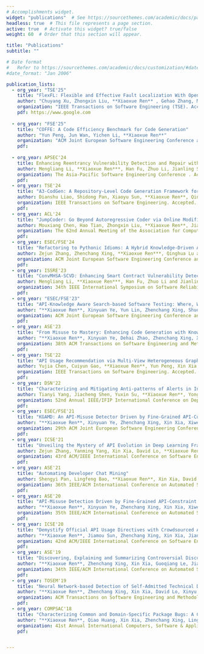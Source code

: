 ```yaml
---
# Accomplishments widget.
widget: "publications"  # See https://sourcethemes.com/academic/docs/page-builder/
headless: true  # This file represents a page section.
active: true  # Activate this widget? true/false
weight: 60  # Order that this section will appear.

title: "Publications"
subtitle: ""

# Date format
#   Refer to https://sourcethemes.com/academic/docs/customization/#date-format
#date_format: "Jan 2006"

publication_lists:
  - org_year: "TSE'25"
    title: "FlexFL: Flexible and Effective Fault Localization With Open-source Large Language Models"
    author: "Chuyang Xu, Zhongxin Liu, **Xiaoxue Ren** , Gehao Zhang, Ming Liang, David Lo"
    organization: "IEEE Transactions on Software Engineering (TSE). Accepted."
    pdf: https://www.google.com
      
  - org_year: "FSE'25"
    title: "COFFE: A Code Efficiency Benchmark for Code Generation"
    author: "Yun Peng, Jun Wan, Yichen Li, **Xiaoxue Ren**"
    organization: "ACM Joint European Software Engineering Conference and Symposium on the Foundations of Software Engineering. Accepted as a Full Paper."
    pdf:
      
  - org_year: APSEC'24
    title: Enhancing Reentrancy Vulnerability Detection and Repair with a Hybrid Model Framework.
    author: Mengliang Li, **Xiaoxue Ren***, Han Fu, Zhuo Li, Jianling Sun. Distinguished Paper Award
    organization: The Asia-Pacific Software Engineering Conference . Accepted as a Full Paper.
    pdf:
  - org_year: TSE'24
    title: "A3-CodGen: A Repository-Level Code Generation Framework for Code Reuse With Local-Aware, Global-Aware, and Third-Party-Library-Aware"
    author: Dianshu Liao, Shidong Pan, Xiaoyu Sun, **Xiaoxue Ren**, Qing Huang, Zhenchang Xing, Huan Jin.
    organization: IEEE Transactions on Software Engineering. Accepted.
    pdf:
  - org_year: ACL'24
    title: "JumpCoder: Go Beyond Autoregressive Coder via Online Modification"
    author: Mouxiang Chen, Hao Tian, Zhongxin Liu, **Xiaoxue Ren**, Jianling Sun.
    organization: The 62nd Annual Meeting of the Association for Computational Linguistics. Accepted as a Full Paper.
    pdf:
  - org_year: ESEC/FSE'24
    title: "Refactoring to Pythonic Idioms: A Hybrid Knowledge-Driven Approach Leveraging Large Language Models"
    author: Zejun Zhang, Zhenchang Xing, **Xiaoxue Ren***, Qinghua Lu and Xiwei Xu.
    organization: ACM Joint European Software Engineering Conference and Symposium on the Foundations of Software Engineering. Accepted as a Full Paper.
    pdf:
  - org_year: ISSRE'23
    title: "ConvMHSA-SCVD: Enhancing Smart Contract Vulnerability Detection through a Knowledge-Driven and Data-Driven Framework"
    author: Mengliang Li, **Xiaoxue Ren***, Han Fu, Zhuo Li and Jianling Sun.
    organization: 34th IEEE International Symposium on Software Reliability Engineering. Accepted as a Full Paper.
    pdf:
  - org_year: "ESEC/FSE'23"
    title: "API-Knowledge Aware Search-based Software Testing: Where, What and How"
    author: "**Xiaoxue Ren**, Xinyuan Ye, Yun Lin, Zhenchang Xing, Shuqing Li, Michael R. Lyu."
    organization: ACM Joint European Software Engineering Conference and Symposium on the Foundations of Software Engineering. Accepted as a Full Paper.
    pdf:
  - org_year: ASE'23
    title: "From Misuse to Mastery: Enhancing Code Generation with Knowledge-Driven AI Chaining"
    author: "**Xiaoxue Ren**, Xinyuan Ye, Dehai Zhao, Zhenchang Xing, Xiaohu Yang."
    organization: 38th ACM Transactions on Software Engineering and Methodology. Accepted as a Full Paper.PDF
    pdf:
  - org_year: TSE'22
    title: "API Usage Recommendation via Multi-View Heterogeneous Graph Representation Learning"
    author: Yujia Chen, Cuiyun Gao, **Xiaoxue Ren**, Yun Peng, Xin Xia, Michael R. Lyu.
    organization: IEEE Transactions on Software Engineering. Accepted.
    pdf:
  - org_year: DSN'22
    title: "Characterizing and Mitigating Anti-patterns of Alerts in Industrial Cloud Systems"
    author: Tianyi Yang, Jiacheng Shen, Yuxin Su, **Xiaoxue Ren**, Yongqiang Yang, and Michael R. Lyu.
    organization: 52nd Annual IEEE/IFIP International Conference on Dependable Systems and Networks. Accepted as a Full Paper.
    pdf:
  - org_year: ESEC/FSE'21
    title: "KGAMD: An API-Misuse Detector Driven by Fine-Grained API-Constraint Knowledge Graph"
    author: "**Xiaoxue Ren**, Xinyuan Ye, Zhenchang Xing, Xin Xia, Xiwei Xu, Liming Zhu, Jianling Sun."
    organization: 29th ACM Joint European Software Engineering Conference and Symposium on the Foundations of Software Engineering. Accepted as a tool demo paper.
    pdf:
  - org_year: ICSE'21
    title: "Unveiling the Mystery of API Evolution in Deep Learning Frameworks: A Case Study of Tensorflflow 2"
    author: Zejun Zhang, Yanming Yang, Xin Xia, David Lo, **Xiaoxue Ren**, John Grundy.
    organization: 43rd ACM/IEEE International Conference on Software Engineering. Accepted as a SEIP Track Full Paper.
    pdf:
  - org_year: ASE'21
    title: "Automating Developer Chat Mining"
    author: Shengyi Pan, Lingfeng Bao, **Xiaoxue Ren**, Xin Xia, David Lo, Shanping Li.
    organization: 36th IEEE/ACM International Conference on Automated Software Engineering. Accepted as a Full Paper.
    pdf:
  - org_year: ASE'20
    title: "API-Misuse Detection Driven by Fine-Grained API-Constraint Knowledge Graph"
    author: "**Xiaoxue Ren**, Xinyuan Ye, Zhenchang Xing, Xin Xia, Xiwei Xu, Liming Zhu, Jianling Sun."
    organization: 35th IEEE/ACM International Conference on Automated Software Engineering. Accepted as a Full Paper.
    pdf:
  - org_year: ICSE'20
    title: "Demystify Official API Usage Directives with Crowdsourced API Misuse Scenarios, Erroneous Code Examples and Patches"
    author: "**Xiaoxue Ren**, Jiamou Sun, Zhenchang Xing, Xin Xia, Jianling Sun."
    organization: 42nd ACM/IEEE International Conference on Software Engineering. Accepted as a Full Paper.
    pdf:
  - org_year: ASE'19
    title: "Discovering, Explaining and Summarizing Controversial Discussions in Community Q&A Sites"
    author: "**Xiaoxue Ren**, Zhenchang Xing, Xin Xia, Guoqiang Le, Jianling Sun."
    organization: 34th IEEE/ACM International Conference on Automated Software Engineering. Accepted as a Full Paper.
    pdf:
  - org_year: TOSEM'19
    title: "Neural Network-based Detection of Self-Admitted Technical Debt: From Performance to Explainability"
    author: "**Xiaoxue Ren**, Zhenchang Xing, Xin Xia, David Lo, Xinyu Wang, John Grundy."
    organization: ACM Transactions on Software Engineering and Methodology. Accepted.
    pdf:
  - org_year: COMPSAC'18
    title: "Characterizing Common and Domain-Specific Package Bugs: A Case Study on Ubuntu"
    author: "**Xiaoxue Ren**, Qiao Huang, Xin Xia, Zhenchang Xing, Lingfeng Bao, David Lo."
    organization: 41st Annual International Computers, Software & Applications Conference. Accepted as a Short Paper
    pdf:


---
```

